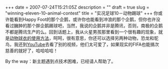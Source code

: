 +++
date = 2007-07-24T15:21:05Z
description = ""
draft = true
slug = "winning-eleven-10-animal-contest"
title = "实况足球10－动物踢球"
+++
你或许能看到Happy Foot的那个企鹅，或许你也能看到冲浪的那个企鹅，但你也许没看过臃肿的那个胖企鹅踢球吧，当然，我说的企鹅并非是腾讯，否则，南极的企鹅不都是腾讯生产的么。回到话题上，我从火星男孩那里看到一个很有趣的现象，就是<a href="http://www.beebee.com.cn/?p=451">动物球衣的使用方法</a>，呵呵，很有意思，你还可以选择另两种动物，恐龙和鸵鸟，我还到<a href="http://www.youtube.com/">YouTube</a>去看了别的视频，他们太可爱了，如果现实的FIFA也能搞次慈善的就好了，哈哈哈哈！

By the way：新主题遇到点技术困难，已经请人帮助了。